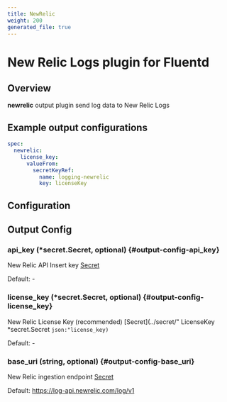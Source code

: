 ```yaml
---
title: NewRelic
weight: 200
generated_file: true
---
```


# New Relic Logs plugin for Fluentd
## Overview
**newrelic** output plugin send log data to New Relic Logs

 ## Example output configurations
 ```yaml
 spec:
   newrelic:
     license_key:
       valueFrom:
         secretKeyRef:
           name: logging-newrelic
           key: licenseKey
 ```

## Configuration
## Output Config

### api_key (*secret.Secret, optional) {#output-config-api_key}

New Relic API Insert key [Secret](../secret/) 

Default: -

### license_key (*secret.Secret, optional) {#output-config-license_key}

New Relic License Key (recommended) [Secret](../secret/" LicenseKey *secret.Secret `json:"license_key)` 

Default: -

### base_uri (string, optional) {#output-config-base_uri}

New Relic ingestion endpoint [Secret](../secret/) 

Default: https://log-api.newrelic.com/log/v1


